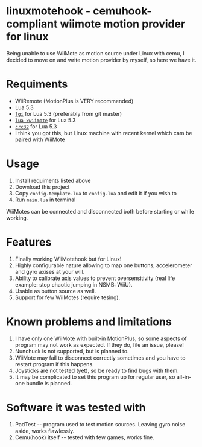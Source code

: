 # linuxmotehook - cemuhook-compliant wiimote motion provider for linux

Being unable to use WiiMote as motion source under Linux with cemu, I decided to move on and write motion provider by myself, so here we have it.

# Requiments

* WiiRemote (MotionPlus is VERY recommended)
* Lua 5.3
* [`lgi`](https://github.com/pavouk/lgi) for Lua 5.3 (preferably from git master)
* [`lua-xwiimote`](https://github.com/v1993/lua-xwiimote) for Lua 5.3
* [`crc32`](https://luarocks.org/modules/hjelmeland/crc32) for Lua 5.3
* I think you got this, but Linux machine with recent kernel which cam be paired with WiiMote

# Usage

1. Install requiments listed above
2. Download this project
3. Copy `config.template.lua` to `config.lua` and edit it if you wish to
4. Run `main.lua` in terminal

WiiMotes can be connected and disconnected both before starting or while working.

# Features

1. Finally working WiiMotehook but for Linux!
2. Highly configurable nature allowing to map one buttons, accelerometer and gyro axises at your will.
3. Ability to calibrate axis values to prevent oversensitivity (real life example: stop chaotic jumping in NSMB: WiiU).
4. Usable as button source as well.
5. Support for few WiiMotes (require tesing).

# Known problems and limitations

1. I have only one WiiMote with built-in MotionPlus, so some aspects of program may not work as expected. If they do, file an issue, please!
2. Nunchuck is not supported, but is planned to.
3. WiiMote may fail to disconnect correctly sometimes and you have to restart program if this happens.
4. Joysticks are not tested (yet), so be ready to find bugs with them.
5. It may be complicated to set this program up for regular user, so all-in-one bundle is planned.

# Software it was tested with

1. PadTest -- program used to test motion sources. Leaving gyro noise aside, works flawlessly.
2. Cemu(hook) itself -- tested with few games, works fine.
